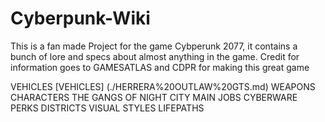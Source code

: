 # Cyberpunk-Wiki

This is a fan made Project for the game Cybperunk 2077, it contains a bunch of lore and specs about almost anything in the game.
Credit for information goes to GAMESATLAS and CDPR for making this great game

VEHICLES [VEHICLES] (./HERRERA%20OUTLAW%20GTS.md)
WEAPONS
CHARACTERS 
THE GANGS OF NIGHT CITY
MAIN JOBS
CYBERWARE 
PERKS
DISTRICTS 
VISUAL STYLES
LIFEPATHS
